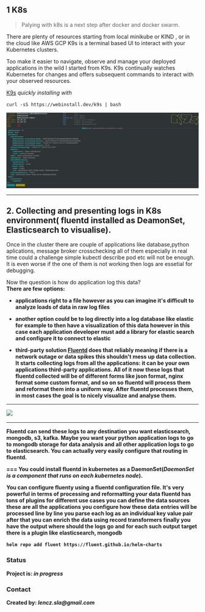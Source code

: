## 1 K8s
> <p>Palying  with k8s is a next step after docker and docker swarm.<br>
There are plenty of resources starting from local minikube or KIND  , or in the cloud like AWS GCP
K9s is a terminal based UI to interact with your Kubernetes clusters.

Too make it easier to navigate, observe and manage your deployed applications in the wild I started from K9s.
K9s continually watches Kubernetes for changes and offers subsequent commands to interact with your observed resources.

[K9s](https://github.com/derailed/k9s)
 _quickly installing  with_ 

 ```
 curl -sS https://webinstall.dev/k9s | bash
 ```

![](k9s.JPG)

 ---

 
 





## 2.  Collecting and presenting logs in K8s environment( fluentd  installed as DeamonSet, Elasticsearch to visualise).

Once in the cluster there are couple of applications like database,python aplications,  message broker crosschecking all of them especially in real time could a challenge simple kubectl describe pod etc will not be enough. It is even worse if the one of them is not working then logs are essetial for debugging.


Now the question is how do application log this data?<b>
<br/>
There are few options:

* applications right to a file
however as you can imagine it's difficult to analyze
loads of data in raw log files

* another option could be to log directly
into a log database like elastic for example
to then have a visualization of this
data however in this case
each application developer must add a
library for elastic search and configure it to connect to elastic 

* third-party solution [Fluentd](https://github.com/fluent/fluentd) does that reliably meaning
if there is a network outage or data spikes this shouldn't mess up data collection.
It starts collecting logs from all the applications: it can be your own applications
third-party applications. All of it now these logs that fluentd collected will be of different forms  like json format, nginx format some custom format, and so on so fluentd will process them and reformat them into a uniform way. After fluentd processes them, in most cases the goal is to nicely visualize  and analyse them.
---


![](https://camo.githubusercontent.com/9386aa8e7cb67334bf3239e648abb3c034a521ba8cc48a34911645da5fd903d4/68747470733a2f2f7777772e666c75656e74642e6f72672f696d616765732f666c75656e74642d6172636869746563747572652e706e67)

---
 
Fluentd can send these logs to any destination you want elasticsearch, mongodb, s3, kafka.
Maybe  you want your python application logs to go to mongodb storage for data analysis and all other application logs to go to elasticsearch.
You can actually very easily configure that routing in fluentd.

 ===
You could  install fluentd in kubernetes as a DaemonSet(_DaemonSet is a component that runs on each kubernetes node_). 

You can configure fluenty using a fluentd configuration file. It's very powerful in terms of processing and reformatting your data
fluentd has tons of plugins for different use cases
 you can define the data
sources these are all the applications
 you configure how
these data entries will be processed
line by line  you parse each log as an individual
key value pair
after that you can enrich the data using
record transformers
finally you have
the output where should the logs go
and for each such output target
there is a plugin like elasticsearch, mongodb
 
 

```
helm repo add fluent https://fluent.github.io/helm-charts
```

 
### Status
Project is: _in progress_ 





### Contact
Created by: _lencz.sla@gmail.com_

